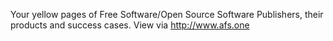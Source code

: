 Your yellow pages of Free Software/Open Source Software Publishers, their products and success cases. View via http://www.afs.one